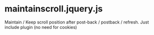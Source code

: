 maintainscroll.jquery.js
========================

Maintain / Keep scroll position after post-back / postback / refresh. Just include plugin (no need for cookies)

